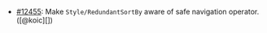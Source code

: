 * [#12455](https://github.com/rubocop/rubocop/issues/12455): Make `Style/RedundantSortBy` aware of safe navigation operator. ([@koic][])
